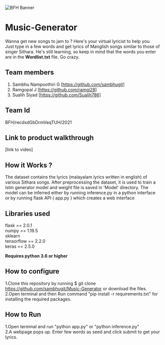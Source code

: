 ![BFH Banner](https://trello-attachments.s3.amazonaws.com/542e9c6316504d5797afbfb9/542e9c6316504d5797afbfc1/39dee8d993841943b5723510ce663233/Frame_19.png)
# Music-Generator
Wanna get new songs to jam to ? Here's your virtual lyricist to help you. Just type in a few words and get lyrics of Manglish songs similar to those of singer Sithara. He's still learning, so keep in mind that the words you enter are in the **Wordlist.txt** file. Go crazy.

## Team members
1. Sambhu Nampoothiri G [https://github.com/sambhugit]
2. Ramgopal J [https://github.com/ramgj28]
3. Sualih Siyad [https://github.com/Sualih786]
## Team Id
BFH/recdxdGbDrmVeqTUH/2021
## Link to product walkthrough
[link to video]
## How it Works ?
The dataset contains the lyrics (malayalam lyrics written in english) of various Sithara songs. After preprocessing the dataset, it is used to train a lstm generator model and weight file is saved in 'Model' directory. The model can be inferred either by running inference.py in a python interface or by running flask API ( app.py ) which creates a web interface
## Libraries used
flask == 2.0.1  
numpy == 1.19.5  
sklearn    
tensorflow == 2.2.0    
keras == 2.5.0

**Requires python 3.6 or higher**

## How to configure
1.Clone this repository by running $ git clone https://github.com/sambhugit/Music-Generator or download the files.  
2.Open terminal and then Run command "pip install -r requirements.txt" for installing the required packages.  

## How to Run
1.Open terminal and run "python app.py" or "python inference.py"  
2.A webpage pops up. Enter few words as seed and click submit to get your lyrics.
